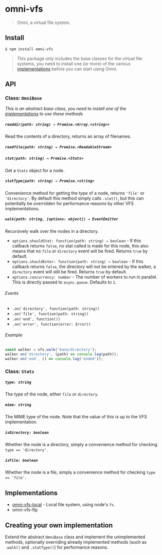 # omni-vfs

> Omni, a virtual file system.

## Install

```sh
$ npm install omni-vfs
```

> This package only includes the base classes for the virtual file systems, you need to install one (or more) of the various [implementations](#implementations) before you can start using Omni.

## API

### Class: `OmniBase`

*This is an abstract base class, you need to install one of the [implementations](#implementations) to use these methods*

##### `readdir(path: string) → Promise.<Array.<string>>`
Read the contents of a directory, returns an array of filenames.

##### `readfile(path: string) → Promise.<ReadableStream>`

##### `stat(path: string) → Promise.<Stats>`
Get a `Stats` object for a node.

##### `statType(path: string) → Promise.<string>`
Convenience method for getting the type of a node, returns `'file'` or `'directory'`. By default this method simply calls `.stat()`, but this can potentially be overridden for performance reasons by other VFS implementations.

##### `walk(path: string, [options: object]) → EventEmitter`
Recursively walk over the nodes in a directory.

* `options.shouldStat: function(path: string) → boolean` - If this callback returns `false`, no stat called is made for this node, this also means that no `file` or `directory` event will be fired. Returns `true` by default.
* `options.shouldEnter: function(path: string) → boolean` - If this callback returns `false`, the directory will not be entered by the walker, a `directory` event will still be fired. Returns `true` by default.
* `options.concurrency: number` - The number of workers to run in parallel. This is directly passed to `async.queue`. Defaults to `1`.

###### Events
* `.on('directory', function(path: string))`
* `.on('file', function(path: string))`
* `.on('end', function())`
* `.on('error', function(error: Error))`

###### Example
```javascript
const walker = vfs.walk('base/directory');
walker.on('directory', (path) => console.log(path));
walker.on('end', () => console.log('ended'));
```

### Class: `Stats`

##### `type: string`
The type of the node, either `file` or `directory`.

##### `mime: string`
The MIME type of the node. Note that the value of this is up to the VFS implementation.

##### `isDirectory: boolean`
Whether the node is a directory, simply a convenience method for checking `type == 'directory'`.

##### `isFile: boolean`
Whether the node is a file, simply a convenience method for checking `type == 'file'`.


Implementations
---------------

* [omni-vfs-local](https://github.com/Mesoptier/omni-vfs-local) - Local file system, using node's `fs`.
* omni-vfs-ftp


Creating your own implementation
--------------------------------
Extend the abstract `OmniBase` class and implement the unimplemented methods, optionally overriding already implemented methods (such as `.walk()` and `.statType()`) for performance reasons.

